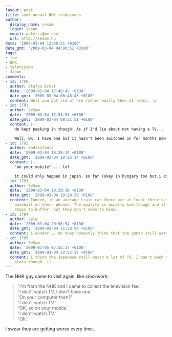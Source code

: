 ```yaml
---
layout: post
title: semi-annual NHK rendezvous
author:
  display_name: sesam
  login: sesam
  email: petersz@me.com
  url: http://sesam.hu
date: '2009-03-04 13:00:51 +0100'
date_gmt: '2009-03-04 04:00:51 +0100'
tags:
- fee
- NHK
- television
- Japan
comments:
- id: 1780
  author: Stefan Ernst
  date: '2009-03-04 17:48:45 +0100'
  date_gmt: '2009-03-04 08:48:45 +0100'
  content: Well you got rid of him rather easily then at least. :p
- id: 1781
  author: SeSam
  date: '2009-03-04 17:51:51 +0100'
  date_gmt: '2009-03-04 08:51:51 +0100'
  content: |-
    He kept peeking in though! As if I'd lie about not having a TV...

    Well, OK, I have one but it hasn't been switched on for months now.
- id: 1782
  author: bodzasfanta
  date: '2009-03-04 19:26:14 +0100'
  date_gmt: '2009-03-04 10:26:14 +0100'
  content: |-
    "on your mobile" ... lol

    it could only happen in japan, so far (okay in hungary too but i don't think there are too much mobile tv viewers)
- id: 1783
  author: SeSam
  date: '2009-03-04 19:29:30 +0100'
  date_gmt: '2009-03-04 10:29:30 +0100'
  content: Indeed, in an average train car there are at least three salarymen watching
    baseball on their phones. The quality is usually bad though and it frequently
    stops to buffer, but they don't seem to mind.
- id: 1784
  author: Vale
  date: '2009-03-04 20:58:54 +0100'
  date_gmt: '2009-03-04 11:58:54 +0100'
  content: i wonder... do they honestly think that the youth still watches tv at all?
- id: 1785
  author: SeSam
  date: '2009-03-05 07:52:37 +0100'
  date_gmt: '2009-03-04 22:52:37 +0100'
  content: I think the Japanese still watch a lot of TV. I can't back this up with
    stats though. :)
---
```


The NHK guy came to visit again, like clockwork:

> 'I'm from the NHK and I came to collect the television fee.'  
>  'I don't watch TV, I don't have one.'  
>  'On your computer then?'  
>  'I don't watch TV.'  
>  'OK, so on your mobile.'  
>  'I don't watch TV.'  
>  'Oh.'

I swear they are getting worse every time...
